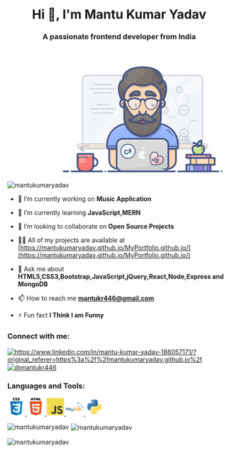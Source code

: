 <h1 align="center">Hi 👋, I'm Mantu Kumar Yadav</h1>
<h3 align="center">A passionate frontend developer from India</h3>
<img align="right" alt="coding" width="400" src="https://raw.githubusercontent.com/itsferdiardiansa/itsferdiardiansa/master/icons/developer.gif"/img>

<p align="left"> <img src="https://komarev.com/ghpvc/?username=mantukumaryadav&label=Profile%20views&color=0e75b6&style=flat" alt="mantukumaryadav" /> </p>

- 🔭 I’m currently working on **Music Application**

- 🌱 I’m currently learning **JavaScript,MERN**

- 👯 I’m looking to collaborate on **Open Source Projects**

- 👨‍💻 All of my projects are available at [https://mantukumaryadav.github.io/MyPortfolio.github.io/](https://mantukumaryadav.github.io/MyPortfolio.github.io/)

- 💬 Ask me about **HTML5,CSS3,Bootstrap,JavaScript,jQuery,React,Node,Express and MongoDB**

- 📫 How to reach me **mantukr446@gmail.com**

- ⚡ Fun fact **I Think I am Funny**

<h3 align="left">Connect with me:</h3>
<p align="left">
<a href="https://linkedin.com/in/https://www.linkedin.com/in/mantu-kumar-yadav-186057171/?original_referer=https%3a%2f%2fmantukumaryadav.github.io%2f" target="blank"><img align="center" src="https://raw.githubusercontent.com/rahuldkjain/github-profile-readme-generator/master/src/images/icons/Social/linked-in-alt.svg" alt="https://www.linkedin.com/in/mantu-kumar-yadav-186057171/?original_referer=https%3a%2f%2fmantukumaryadav.github.io%2f" height="30" width="40" /></a>
<a href="https://www.hackerrank.com/@mantukr446" target="blank"><img align="center" src="https://raw.githubusercontent.com/rahuldkjain/github-profile-readme-generator/master/src/images/icons/Social/hackerrank.svg" alt="@mantukr446" height="30" width="40" /></a>
</p>

<h3 align="left">Languages and Tools:</h3>
<p align="left"> <a href="https://www.w3schools.com/css/" target="_blank" rel="noreferrer"> <img src="https://raw.githubusercontent.com/devicons/devicon/master/icons/css3/css3-original-wordmark.svg" alt="css3" width="40" height="40"/> </a> <a href="https://www.w3.org/html/" target="_blank" rel="noreferrer"> <img src="https://raw.githubusercontent.com/devicons/devicon/master/icons/html5/html5-original-wordmark.svg" alt="html5" width="40" height="40"/> </a> <a href="https://developer.mozilla.org/en-US/docs/Web/JavaScript" target="_blank" rel="noreferrer"> <img src="https://raw.githubusercontent.com/devicons/devicon/master/icons/javascript/javascript-original.svg" alt="javascript" width="40" height="40"/> </a> <a href="https://www.mysql.com/" target="_blank" rel="noreferrer"> <img src="https://raw.githubusercontent.com/devicons/devicon/master/icons/mysql/mysql-original-wordmark.svg" alt="mysql" width="40" height="40"/> </a> <a href="https://www.python.org" target="_blank" rel="noreferrer"> <img src="https://raw.githubusercontent.com/devicons/devicon/master/icons/python/python-original.svg" alt="python" width="40" height="40"/> </a> </p>

<p><img align="left" src="https://github-readme-stats.vercel.app/api/top-langs?username=mantukumaryadav&show_icons=true&locale=en&layout=compact" alt="mantukumaryadav" /></p>

<p>&nbsp;<img align="center" src="https://github-readme-stats.vercel.app/api?username=mantukumaryadav&show_icons=true&locale=en" alt="mantukumaryadav" /></p>

<p><img align="center" src="https://github-readme-streak-stats.herokuapp.com/?user=mantukumaryadav&" alt="mantukumaryadav" /></p>
